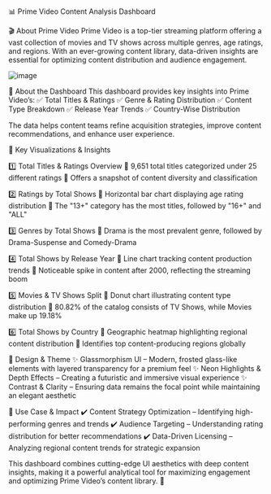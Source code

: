 📊 Prime Video Content Analysis Dashboard

🎬 About Prime Video
Prime Video is a top-tier streaming platform offering a vast collection of movies and TV shows across multiple genres, age ratings, and regions. With an ever-growing content library, data-driven insights are essential for optimizing content distribution and audience engagement.

![image](https://github.com/user-attachments/assets/471948e1-99cb-4c80-aab3-5f6552298cc2)



🔹 About the Dashboard
This dashboard provides key insights into Prime Video’s:
✅ Total Titles & Ratings
✅ Genre & Rating Distribution
✅ Content Type Breakdown
✅ Release Year Trends
✅ Country-Wise Distribution

The data helps content teams refine acquisition strategies, improve content recommendations, and enhance user experience.

🔹 Key Visualizations & Insights

1️⃣ Total Titles & Ratings Overview
📌 9,651 total titles categorized under 25 different ratings
📌 Offers a snapshot of content diversity and classification

2️⃣ Ratings by Total Shows
📌 Horizontal bar chart displaying age rating distribution
📌 The "13+" category has the most titles, followed by "16+" and "ALL"

3️⃣ Genres by Total Shows
📌 Drama is the most prevalent genre, followed by Drama-Suspense and Comedy-Drama

4️⃣ Total Shows by Release Year
📌 Line chart tracking content production trends
📌 Noticeable spike in content after 2000, reflecting the streaming boom

5️⃣ Movies & TV Shows Split
📌 Donut chart illustrating content type distribution
📌 80.82% of the catalog consists of TV Shows, while Movies make up 19.18%

6️⃣ Total Shows by Country
📌 Geographic heatmap highlighting regional content distribution
📌 Identifies top content-producing regions globally

🎨 Design & Theme
✨ Glassmorphism UI – Modern, frosted glass-like elements with layered transparency for a premium feel
✨ Neon Highlights & Depth Effects – Creating a futuristic and immersive visual experience
✨ Contrast & Clarity – Ensuring data remains the focal point while maintaining an elegant aesthetic

📌 Use Case & Impact
✔️ Content Strategy Optimization – Identifying high-performing genres and trends
✔️ Audience Targeting – Understanding rating distribution for better recommendations
✔️ Data-Driven Licensing – Analyzing regional content trends for strategic expansion

This dashboard combines cutting-edge UI aesthetics with deep content insights, making it a powerful analytical tool for maximizing engagement and optimizing Prime Video’s content library. 🚀
